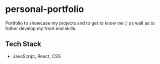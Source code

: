 # personal-portfolio

Portfolio to showcase my projects and to get to know me :) as well as to futher develop my front end skills.

## Tech Stack

- JavaScript, React, CSS
